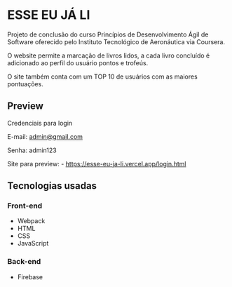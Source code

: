 # ESSE EU JÁ LI

Projeto de conclusão do curso Princípios de Desenvolvimento Ágil de Software oferecido pelo Instituto Tecnológico de Aeronáutica via Coursera.

O website permite a marcação de livros lidos, a cada livro concluído é adicionado ao perfil do usuário pontos e trofeús. 

O site também conta com um TOP 10 de usuários com as maiores pontuações.

## Preview
Credenciais para login

E-mail: admin@gmail.com

Senha: admin123

Site para preview: - https://esse-eu-ja-li.vercel.app/login.html


## Tecnologias usadas

### Front-end
* Webpack
* HTML
* CSS
* JavaScript

### Back-end
* Firebase
